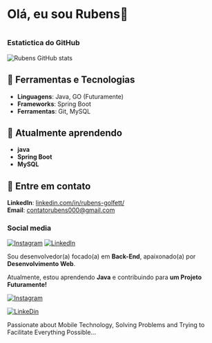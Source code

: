 <div class="container">
  <h1 class="typewriter">Olá, eu sou Rubens👋<h1>
</div>

### Estatictica do GitHub
![Rubens GitHub stats](https://github-readme-stats.vercel.app/api?username=rubensGo&show_icons=true&theme=radical)

## 🔧 Ferramentas e Tecnologias
- **Linguagens**: Java, GO (Futuramente)
- **Frameworks**: Spring Boot
- **Ferramentas**: Git, MySQL

## 🌱 Atualmente aprendendo
- **java**
- **Spring Boot**
- **MySQL**

## 📣 Entre em contato
**LinkedIn**: [linkedin.com/in/rubens-golfett/](https://www.linkedin.com/in/rubens-golfett-dev/)<br>
**Email**: contatorubens000@gmail.com

### Social media
[![Instagram](https://img.shields.io/badge/Instagram-E4405F?style=for-the-badge&logo=instagram&logoColor=white)](https://www.instagram.com/rubens_golfett/)
[![LinkedIn](https://img.shields.io/badge/LinkedIn-0077B5?style=for-the-badge&logo=linkedin&logoColor=white)](https://www.linkedin.com/in/rubens-golfett-dev/)



Sou desenvolvedor(a) focado(a) em **Back-End**, apaixonado(a) por **Desenvolvimento Web**.

Atualmente, estou aprendendo **Java** e contribuindo para **um Projeto Futuramente!**

[![Instagram](https://img.shields.io/badge/Instagram-E4405F?style=for-the-badge&logo=instagram&logoColor=white)](https://www.instagram.com/rubens_golfett/)

[![LinkeDin](https://img.shields.io/badge/LinkedIn-0077B5?style=for-the-badge&logo=linkedin&logoColor=white)](https://www.linkedin.com/in/rubens-golfett-dev/)


Passionate about Mobile Technology, Solving Problems and Trying to Facilitate Everything Possible...
